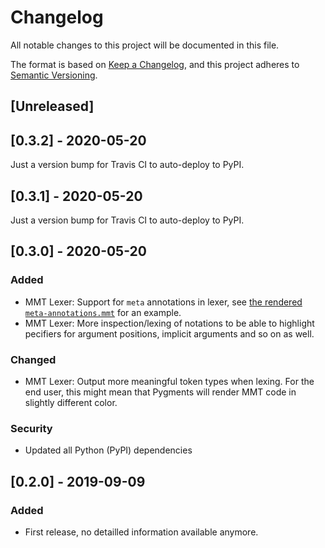 # Changelog
All notable changes to this project will be documented in this file.

The format is based on [Keep a Changelog](https://keepachangelog.com/en/1.0.0/),
and this project adheres to [Semantic Versioning](https://semver.org/spec/v2.0.0.html).

## [Unreleased]

## [0.3.2] - 2020-05-20

Just a version bump for Travis CI to auto-deploy to PyPI.

## [0.3.1] - 2020-05-20

Just a version bump for Travis CI to auto-deploy to PyPI.

## [0.3.0] - 2020-05-20
### Added
- MMT Lexer: Support for `meta` annotations in lexer, see [the rendered `meta-annotations.mmt`](https://comfreek.github.io/mmtpygments/mmtpygments/test/data/meta-annotations.mmt.html) for an example.
- MMT Lexer: More inspection/lexing of notations to be able to highlight pecifiers for argument positions, implicit arguments and so on as well.

### Changed
- MMT Lexer: Output more meaningful token types when lexing. For the end user, this might mean that Pygments will render MMT code in slightly different color.

### Security
- Updated all Python (PyPI) dependencies


## [0.2.0] - 2019-09-09

### Added
- First release, no detailled information available anymore.